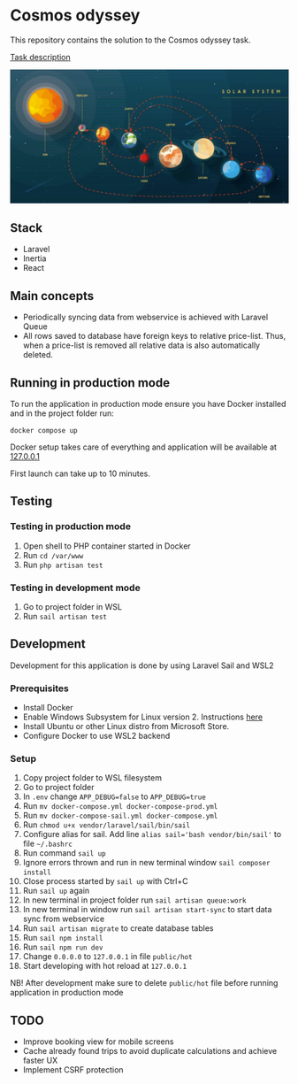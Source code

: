 # Cosmos odyssey

This repository contains the solution to the Cosmos odyssey task. 

[Task description](https://github.com/karl977/CO/edit/master/Cosmos-Odyssey%20excercise%202.pdf)


![Employee data](/public/images/solar-system.png "Employee Data title")

## Stack
* Laravel
* Inertia
* React

## Main concepts
* Periodically syncing data from webservice is achieved with Laravel Queue
* All rows saved to database have foreign keys to relative price-list. Thus, when a price-list is removed all relative data is also automatically deleted.

## Running in production mode
To run the application in production mode ensure you have Docker installed and in the project folder run:
```
docker compose up
```
Docker setup takes care of everything and application will be available at [127.0.0.1](127.0.0.1)

First launch can take up to 10 minutes.


## Testing
### Testing in production mode
1) Open shell to PHP container started in Docker
2) Run `cd /var/www`
3) Run `php artisan test`

### Testing in development mode
1) Go to project folder in WSL
2) Run `sail artisan test`

## Development
Development for this application is done by using Laravel Sail and WSL2
### Prerequisites
* Install Docker
* Enable Windows Subsystem for Linux version 2. Instructions [here](https://www.omgubuntu.co.uk/how-to-install-wsl2-on-windows-10)
* Install Ubuntu or other Linux distro from Microsoft Store.
* Configure Docker to use WSL2 backend
### Setup
1) Copy project folder to WSL filesystem
2) Go to project folder
3) In `.env` change `APP_DEBUG=false` to `APP_DEBUG=true`
4) Run `mv docker-compose.yml docker-compose-prod.yml`
5) Run `mv docker-compose-sail.yml docker-compose.yml`
6) Run `chmod u+x vendor/laravel/sail/bin/sail`
7) Configure alias for sail. Add line `alias sail='bash vendor/bin/sail'` to file `~/.bashrc`
8) Run command `sail up`
9) Ignore errors thrown and run in new terminal window `sail composer install`
10) Close process started by `sail up` with Ctrl+C
11) Run `sail up` again
12) In new terminal in project folder run `sail artisan queue:work`
13) In new terminal in window run `sail artisan start-sync` to start data sync from webservice
14) Run `sail artisan migrate` to create database tables
15) Run `sail npm install`
16) Run `sail npm run dev`
17) Change `0.0.0.0` to `127.0.0.1` in file `public/hot`
18) Start developing with hot reload at `127.0.0.1`

NB!
After development make sure to delete `public/hot` file before running application in production mode

## TODO
* Improve booking view for mobile screens
* Cache already found trips to avoid duplicate calculations and achieve faster UX
* Implement CSRF protection
